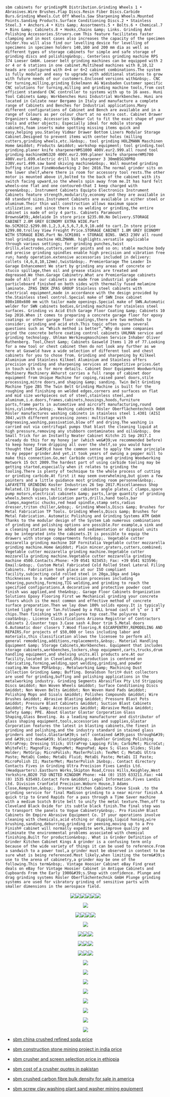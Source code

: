 
```
sbm cabinets for grindingPR Distribution.Grinding Wheels 1 • Abrasives.Wire Brushes.Flap Discs.Resin Fiber Discs.Carbide Burs.Grinding Wheels.Cut Off Wheels.Saw Sharpening Wheels.Mounted Points.Sanding Products.Surface Conditioning Discs.2 • Stainless Steel.3 • Anchors.4 • Kits &amp; Assortments.5 • Bolts.6 • Chemical.7 • Bins &amp; Cabinets.8 • Hooks,Chains &amp; Links. Grinding And Polishing Accessories.Struers.com This feature facilitates faster clamping and in most cases also increases the capacity of the specimen holder.You will also find our levelling device for levelling of specimens in specimen holders 140,160 and 200 mm dia as well as different types of storage cabinets for simple and safe storage of grinding discs and polishing&nbsp;. Centerless grinding machine RPS 374 Loeser GmbH. Loeser belt grinding machines can be equipped with 2 or 4 or 6 stations in one cabinet.Multihead machines with 8,10,12 heads are configured with 4+4 or 6+2 cabinet combinations.The system is fully modular and easy to upgrade with additional stations to grow with future needs of our customers.Enclosed versions with&nbsp;. CNC for turning,milling,grinding Eckelmann AG Wiesbaden Customer specific CNC solutions for turning,milling and grinding machine tools,from cost efficient standard CNC controller to systems with up to 16 axes. Huni Tool Cabinets &amp; Workbenches Huni Industrial Workbenches. Huni are located in Colzate near Bergamo in Italy and manufacture a complete range of Cabinets and Benches for Industrial applications.Many different configurations of Cabinet and Bench are available and in a range of Colours as per colour chart at no extra cost. Cabinet Drawer Organizers &amp; Accessories Vidmar Cut to fit the exact shape of your tools and other objects; Especially ideal for mobile storage cabinets,foam inserts make spotting missing items quick and easy,helping you.Stanley Vidmar Drawer Bottom Liners Modular Storage Cabinet.Designed to prevent items with center holes (milling cutters,grinding wheels,etc.)&nbsp;. tool grinding HOLZMANN Maschinen Home &middot; Products &middot; workshop equipment; tool grinding.tool grinding.planer knife sharpenerHMS1000 400V.eur2.999.all round tool grinding machineUWS320 400V.eur2.999.planer knife sharpenerHMS700 400V.eur1.699.electric drill bit sharpener 3 30mmBSG30PRO 230V.eur1.499.saw band skiving machine&nbsp;. Wall mounted grinding buffing station FineWoodworking 2 Dec 2016.The normal grinder sits on the lower shelf,where there is room for accessory tool rests.The other motor is mounted above it,bolted to the back of the cabinet with its switch facing upward,so the wheels spin away from me.It has hard felt wheels—one flat and one contoured—that I keep charged with green&nbsp;. Instrument Cabinets Equipto Electronics Instrument Cabinets feature strength,modularity,economy and they are available in 60 standard sizes.Instrument Cabinets are available in either steel or aluminum.Their thin wall construction allows maximum space utilization; and since there is no welding or grinding,the entire cabinet is made of only 4 parts. Cabinets Paramount Browns&#39;,Adelaide In store price $235.00.No Delivery.STORAGE CABINET 2.0M GREY ECONOMY EXTRA WIDE.Part No.SCM2012.$299.00.1,2,3,4,5,6,7,8,9,10.add to cart.In store price $299.00.trolley View Freight Price.STORAGE CABINET 1.8M GREY ECONOMY WITH STORAGE BINS.Part No.SCM1801 + STORAGE BINS. UWS3 230V all round tool grinding machine HOLZMANN. highlights.versatile applicable through various settings; for grinding punches,twist drills,electrodes,cutters,center points and so on; stable machine body and precise grinding spindles enable high precision and vibration free run; handy operation.extensive accessories included in delivery: collets (4,6,8,10,12mm),twist&nbsp;. PremierGarage The Leader In Garage Enhancement We start by grinding any areas of concrete or stucco spillage,then oil and grease stains are treated and degreased.We then.Garage Cabinetry.What are PremierGarage cabinets made of All of our cabinets are made from industrial grade particleboard finished on both sides with thermally fused melamine laminate. ZPAS INOX ZPAS GROUP Stainless steel cabinets with electrical equipment,made in accordance with the design provided by the.Stainless steel control.Special make of SWN Inox cabinet 800x180x600 mm with tailor made openings.Special make of SWN.Automatic welder for SWN cabinets bodies,Grinding machine for stainless steel surfaces. Grinding vs Acid Etch Garage Floor Coating &amp; Cabinets 10 Sep 2016.When it comes to preparing a concrete garage floor for epoxy coatings or other garage floor coatings,there are two methods to consider; grinding and acid etch.This topic often spurs several questions such as “Which method is better”,“Why do some companies grind the concrete before coating control cabinets UHLMAN service and grinding technology. Uhlman Werkzeugmaschinen Service Inhaber Oliver Ruthenberg. Tool,Chest &amp; Cabinets Gasweld Items 1 20 of 77.Looking for a new tool or chest cabinet then do not look any further as we here at Gasweld have a wide selection of different tool and chest cabinets for you to chose from. Grinding and sharpening by Kilkeel Aluminium and Stainless Kilkeel Aluminium and Stainless offers precision grinding and sharpening services at competitive prices.Get in touch with us for more details. Cabinet Door Equipment Woodworking Machinery Machinery Akhurst carries a full range of cabinet door equipment from Unique Machine for coping,raised panel doors,stile processing,mitre doors,and shaping &amp; sanding. Twin Belt Grinding Machine Type ZBS The Twin Belt Grinding Machine is built for the roughing and finishing on welded edges,corners and surfaces on flat and mid size workpieces out of steel,stainless steel,and aluminum,i.e.doors,frames,cabinets,housings,hoods,furniture parts,frame parts in automotive and aircraft manufacturing,round bins,cylinders,&nbsp;. Washing cabinets Rösler Oberflächentechnik GmbH Rösler manufactures washing cabinets in stainless steel 1.4301 (AISI 304),with different processing zones: multistage with degreasing,washing,passivation,blow off and drying.The washing is carried out via centrifugal pumps that blast the cleaning liquid at high pressure,removing any stubborn contaminates and oils&nbsp;. One Small Trick for an Instantly Neater Cabinet Kitchn 21 Sep 2017.I already do this for my honey jar (which we&#39;ve recommended before) to keep honey from dripping all over the shelf,so you would have thought that I&#39;d have the common sense to apply the same principle to my pepper grinder.And yet,it took years of owning a pepper mill to make this connection.Go,me! Carbide cutting and grinding Woodworking Network 15 Oct 2009.The hardest part of using carbide tooling may be getting started,especially when it relates to grinding the tooling.There is plenty of technique to the whole process of cutting or grinding carbide.At first it may seem overwhelming,but given a few pointers and a little guidance most grinding room personnel&nbsp;. LAFAYETTE GRINDING Koster Industries 26 Sep 2017.Miscellaneous Shop Related.(3) Equipto multi drawer cabinets angle plates,C clamps,spare pump motors,electrical cabinets &amp; parts,large quantity of grinding wheels,bench vises,lubrication parts,drills,hand tools,bar clamps,magnetic chucks,red head spindle,stamp sets,radius dresser,triton chiller,&nbsp;. Grinding Wheels,Discs &amp; Brushes for Metal Fabrication TP Tools. Grinding Wheels,Discs &amp; Brushes for Metal Fabrication. Automatic Polishing and Grinding Systems ATM GmbH Thanks to the modular design of the System Lab numerous combinations of grinding and polishing options are possible.For example,a sink and a cleaning station may be added and sedimentation or disposal units may be integrated into the cabinets.It is possible to equip the drawers with storage compartments for&nbsp;. Vegetable cutter mozzarella grinding machine IGF Fornitalia Vegetable cutter mozzarella grinding machine.Home &middot; Plain mincer,graters,cutters,combined; Vegetable cutter mozzarella grinding machine.Vegetable cutter mozzarella grinding machine.Vegetable cutter mozzarella grinding machine 4500.Contacts.Phone: +39 0541 923453; Fax: +39 0541 923596; Email:&nbsp;. Custom Metal Fabricated Cold Rolled Steel Lateral Filing Cabinets. Fabrication took place at our ISO compliant facility,subjecting cold rolled steel in 20ga,18ga and 14ga thicknesses to a number of precision processes including shearing,punching,forming,TIG welding,and grinding to reach the specified configurations.A decorative and protective powder coat finish was applied,and the&nbsp;. Garage Floor Cabinets Organization Solutions Epoxy Flooring First we Mechanical grinding your concrete floors which is the most common and effective method of concrete surface preparation.Then we lay down 100% solids epoxy.It is typically tinted light Gray or Tan.Followed by a FULL broad cast of ¼” or 1 8” chips.Then finishing with a polyurea top coat.The polyurea top coat&nbsp;. License Classifications Arizona Registrar of Contractors Cabinets 2.Counter tops 3.Case sash 4.Door trim 5.Metal doors 6.Automatic door closers 7.Wood flooring.R 61CARPENTRY,REMODELING AND REPAIRS.For projects of $50,000 or less including labor and materials,this classification allows the licensee to perform all general remodeling,additions,replacements,&nbsp;. Material Handling Equipment &amp; Storage Cabinets,Workbenches. Equipment that includes storage cabinets,workbenches,lockers,shop equipment,carts,trucks,drum handling equipment,and shelving units.All products are.At our facility,located in Cleveland,Ohio,production is centered on fabricating,forming,welding,spot welding,grinding,and powder coating.We have PDF&nbsp;. Metalworking &amp; Machining Dust Collection Grinding &amp; Buffing. Donaldson Torit® dust collectors are used for grinding,buffing and polishing applications in the metalworking industry. Grinding Segments Abrasiflex Pty Ltd Stripping Discs &middot; Non Woven Wheels &middot; Surface Conditioning Discs &middot; Non Woven Belts &middot; Non Woven Hand Pads &middot; Polishing Mops and Sisals &middot; Polishes Compounds &middot; Wire Brushes &middot; Abrasive Blasting &middot; Pressure Blast Pots &middot; Pressure Blast Cabinets &middot; Suction Blast Cabinets &middot; Parts &amp; Accessories &middot; Abrasive Media &middot; Safety &amp; PPE. About Glastar Glastar Corporation Glass Shaping,Glass Beveling. As a leading manufacturer and distributor of glass shaping equipment,tools,accessories and supplies,Glastar Corporation features the latest in blasting cabinets,the finest in grinding and polishing,and the industry standard in stained glass grinders and tools.Glastar&#39;s self contained &#39;pass through&#39; and &#39;sit down&#39; blasting&nbsp;. Buehler Grinding Polishing UltraPrep; Dressing Stick; UltraPrep Lapping Film; CarbiMet; MicroCut; WhiteFelt; MagnoFix; MagnoMet; MagnoPad; Apex S; Glass Slides; Slide Holder; MetGrip; MicroPolish; MasterPolish; TexMet C; MetaDi Ultra Paste; MetaDi Combo; MetaDi Fluid; MetaDi Paste; MetaDi II Paste; MicroPolish II; MasterMet; MasterPolish 2&nbsp;. Contact directory Contacts Fives in Grinding Ultra Precision Fives Landis Ltd.(Headquarters).Eastburn Works,Skipton Road,Cross Hills,Keighley,West Yorkshire,BD20 7SD UNITED KINGDOM Phone: +44 (0) 1535 633211.Fax: +44 (0) 1535 635493.Contact Form &middot; Legal Information.Fives Landis Ltd. Division Cranfield Precision.Woburn House,3 Adams Close,Kempston,&nbsp;. Dresner Kitchen Cabinets Steve Sivak .to the grinding service for final Madison grinding to a near mirror finish.A quick trip to Grand Rapids for a pass through a Time Saver machine with a medium Scotch Brite belt to unify the metal texture.Then,off to Cleveland Black Oxide for its subtle black finish.The final step was to transport the panels to Vogue Cabinetry&nbsp;. Pro Finish® Blast Cabinets On Empire Abrasive Equipment Co. If your operations involve cleaning with chemicals,acid etching or dipping,liquid honing,wire brushing,sanding,deburring,grinding or peening,moving up to a Pro Finish® cabinet will normally expedite work,improve quality and eliminate the environmental problems associated with chemical finishing.Built for production&nbsp;. What is Grinder Definition of Grinder Kitchen Cabinet Kings A grinder is a confusing term only because of the wide variety of things it can be used to reference.From a sandwich to a power tool,a grinder must be observed in context to be sure what is being referenced.Most likely,when limiting the term&#39;s use to the arena of cabinetry,a grinder may be one of the following.This term&nbsp;. Vintage Hoosier Cabinet eBay Find great deals on eBay for Vintage Hoosier Cabinet in Antique Cabinets and Cupboards From the Early 1900&#39;s.Shop with confidence. Plunge and drag grinding systems Rösler Oberflächentechnik GmbH Plunge grinding systems are used for vibratory grinding of sensitive parts with smaller dimensions in the aerospace field. 
```

<div align="center">
  
<a rel="nofollow" href="https://m.shibang-china.com?f=github&k=sbm+cabinets+for+grinding"><img src="https://static.shibang-china.com/en/l.png"></a><img src="https://static.shibang-china.com/en/hw.png"><a rel="nofollow" href="https://m.shibang-china.com/product/?f=github&k=sbm+cabinets+for+grinding"><img src="https://static.shibang-china.com/en/p.png"></a><a rel="nofollow" href="https://m.shibang-china.com/cases/?f=github&k=sbm+cabinets+for+grinding"><img src="https://static.shibang-china.com/en/c.png"></a><a rel="nofollow" href="https://m.shibang-china.com/news/?f=github&k=sbm+cabinets+for+grinding"><img src="https://static.shibang-china.com/en/n.png"></a><a rel="nofollow" href="https://m.shibang-china.com?f=github&k=sbm+cabinets+for+grinding"><img src="https://static.shibang-china.com/en/m.png"></a>

<a rel="nofollow" href="https://m.shibang-china.com/product/?f=github&k=sbm+cabinets+for+grinding"><img src="https://static.shibang-china.com/en/b.jpg"></a>
  
<a rel="nofollow" href="https://m.shibang-china.com/solution-aggregate.html?f=github&k=sbm+cabinets+for+grinding"><img src="https://static.shibang-china.com/en/a.jpg"></a><a rel="nofollow" href="https://m.shibang-china.com/solution-mine.html?f=github&k=sbm+cabinets+for+grinding"><img src="https://static.shibang-china.com/en/m.jpg"></a><a rel="nofollow" href="https://m.shibang-china.com/solution-mill.html?f=github&k=sbm+cabinets+for+grinding"><img src="https://static.shibang-china.com/en/g.jpg"></a><a rel="nofollow" href="https://m.shibang-china.com/solution-epc.html?f=github&k=sbm+cabinets+for+grinding"><img src="https://static.shibang-china.com/en/e.jpg"></a>

<a rel="nofollow" href="https://m.shibang-china.com/product/?f=github&k=sbm+cabinets+for+grinding"><img src="https://static.shibang-china.com/en/a-p.png"></a>

<a rel="nofollow" href="https://m.shibang-china.com/product/crusher/c6x.html?f=github&k=sbm+cabinets+for+grinding"><img src="https://static.shibang-china.com/en/j.jpg"></a><a rel="nofollow" href="https://m.shibang-china.com/product/crusher/ci5x.html?f=github&k=sbm+cabinets+for+grinding"><img src="https://static.shibang-china.com/en/i.jpg"></a><a rel="nofollow" href="https://m.shibang-china.com/product/crusher/hst.html?f=github&k=sbm+cabinets+for+grinding"><img src="https://static.shibang-china.com/en/c.jpg"></a>

<a rel="nofollow" href="https://m.shibang-china.com/product/mill/mtw.html?f=github&k=sbm+cabinets+for+grinding"><img src="https://static.shibang-china.com/en/mtw.jpg"></a><a rel="nofollow" href="https://m.shibang-china.com/product/mill/scm.html?f=github&k=sbm+cabinets+for+grinding"><img src="https://static.shibang-china.com/en/scm.jpg"></a><a rel="nofollow" href="https://m.shibang-china.com/product/mill/lm.html?f=github&k=sbm+cabinets+for+grinding"><img src="https://static.shibang-china.com/en/lm.jpg"></a>

<a rel="nofollow" href="https://m.shibang-china.com/product/sand/vsi6x.html?f=github&k=sbm+cabinets+for+grinding"><img src="https://static.shibang-china.com/en/6x.jpg"></a><a rel="nofollow" href="https://m.shibang-china.com/product/sand/vu.html?f=github&k=sbm+cabinets+for+grinding"><img src="https://static.shibang-china.com/en/vu.jpg"></a><a rel="nofollow" href="https://m.shibang-china.com/product/mobile/klun.html?f=github&k=sbm+cabinets+for+grinding"><img src="https://static.shibang-china.com/en/k.jpg"></a>

<a rel="nofollow" href="https://m.shibang-china.com/cases/?f=github&k=sbm+cabinets+for+grinding"><img src="https://static.shibang-china.com/en/case.png"></a>

<a rel="nofollow" href="https://m.shibang-china.com/cases/aggregate/202.html?f=github&k=sbm+cabinets+for+grinding"><img src="https://static.shibang-china.com/en/c-1.jpg"></a>

<a rel="nofollow" href="https://m.shibang-china.com/cases/aggregate/203.html?f=github&k=sbm+cabinets+for+grinding"><img src="https://static.shibang-china.com/en/c-2.jpg"></a>

<a rel="nofollow" href="https://m.shibang-china.com/cases/mill/123.html?f=github&k=sbm+cabinets+for+grinding"><img src="https://static.shibang-china.com/en/c-3.jpg"></a>

<a rel="nofollow" href="https://m.shibang-china.com/contact_us.html?f=github&k=sbm+cabinets+for+grinding"><img src="https://static.shibang-china.com/en/contact.png"></a>

<a rel="nofollow" href="https://swt.shibang-china.com/?f=github&k=sbm+cabinets+for+grinding"><img src="https://static.shibang-china.com/en/chat.png"></a>

<a rel="nofollow" href="https://whatsapp.shibangsoft.com/WhatsApp.php?f=github&k=sbm+cabinets+for+grinding"><img src="https://static.shibang-china.com/en/whatsapp.png"></a>

<a rel="nofollow" href="https://m.shibang-china.com/?f=github&k=sbm+cabinets+for+grinding"><img src="https://static.shibang-china.com/en/website.png"></a>

</div>


* [sbm china crushed refined soda price](sbm%20china%20crushed%20refined%20soda%20price.md)

* [sbm construction stone mining project in india price](sbm%20construction%20stone%20mining%20project%20in%20india%20price.md)

* [sbm crusher and screen selection price in ethiopia](sbm%20crusher%20and%20screen%20selection%20price%20in%20ethiopia.md)

* [sbm cost of a crusher quotes in pakistan](sbm%20cost%20of%20a%20crusher%20quotes%20in%20pakistan.md)

* [sbm crushed carbon fibre bulk density for sale in america](sbm%20crushed%20carbon%20fibre%20bulk%20density%20for%20sale%20in%20america.md)

* [sbm screw clay washing plant sand washer mining equipment](sbm%20screw%20clay%20washing%20plant%20sand%20washer%20mining%20equipment.md)